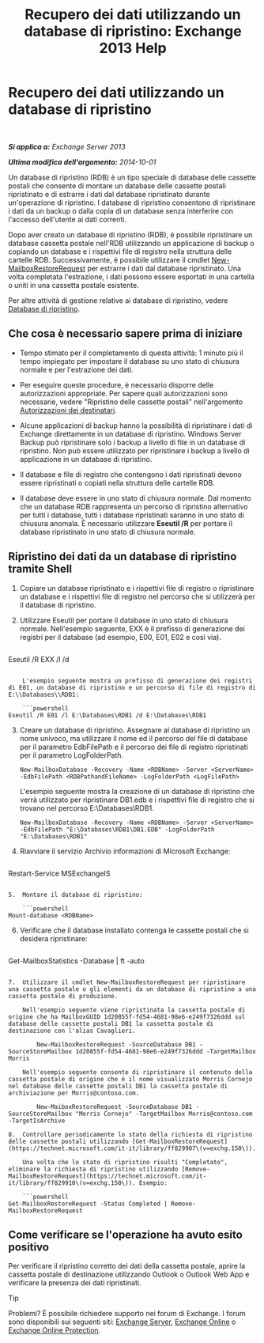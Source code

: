 ﻿---
title: 'Recupero dei dati utilizzando un database di ripristino: Exchange 2013 Help'
TOCTitle: Recupero dei dati utilizzando un database di ripristino
ms:assetid: d64c18e7-16af-4bd8-a5c5-01206984d4d1
ms:mtpsurl: https://technet.microsoft.com/it-it/library/Ee332351(v=EXCHG.150)
ms:contentKeyID: 50481782
ms.date: 05/22/2018
mtps_version: v=EXCHG.150
ms.translationtype: MT
---

# Recupero dei dati utilizzando un database di ripristino

 

_**Si applica a:** Exchange Server 2013_

_**Ultima modifica dell'argomento:** 2014-10-01_

Un database di ripristino (RDB) è un tipo speciale di database delle cassette postali che consente di montare un database delle cassette postali ripristinato e di estrarre i dati dal database ripristinato durante un'operazione di ripristino. I database di ripristino consentono di ripristinare i dati da un backup o dalla copia di un database senza interferire con l'accesso dell'utente ai dati correnti.

Dopo aver creato un database di ripristino (RDB), è possibile ripristinare un database cassetta postale nell'RDB utilizzando un applicazione di backup o copiando un database e i rispettivi file di registro nella struttura delle cartelle RDB. Successivamente, è possibile utilizzare il cmdlet [New-MailboxRestoreRequest](https://technet.microsoft.com/it-it/library/ff829875\(v=exchg.150\)) per estrarre i dati dal database ripristinato. Una volta completata l'estrazione, i dati possono essere esportati in una cartella o uniti in una cassetta postale esistente.

Per altre attività di gestione relative ai database di ripristino, vedere [Database di ripristino](recovery-databases-exchange-2013-help.md).

## Che cosa è necessario sapere prima di iniziare

  - Tempo stimato per il completamento di questa attività: 1 minuto più il tempo impiegato per impostare il database su uno stato di chiusura normale e per l'estrazione dei dati.

  - Per eseguire queste procedure, è necessario disporre delle autorizzazioni appropriate. Per sapere quali autorizzazioni sono necessarie, vedere "Ripristino delle cassette postali" nell'argomento [Autorizzazioni dei destinatari](recipients-permissions-exchange-2013-help.md).

  - Alcune applicazioni di backup hanno la possibilità di ripristinare i dati di Exchange direttamente in un database di ripristino. Windows Server Backup può ripristinare solo i backup a livello di file in un database di ripristino. Non può essere utilizzato per ripristinare i backup a livello di applicazione in un database di ripristino.

  - Il database e file di registro che contengono i dati ripristinati devono essere ripristinati o copiati nella struttura delle cartelle RDB.

  - Il database deve essere in uno stato di chiusura normale. Dal momento che un database RDB rappresenta un percorso di ripristino alternativo per tutti i database, tutti i database ripristinati saranno in uno stato di chiusura anomala. È necessario utilizzare **Eseutil /R** per portare il database ripristinato in uno stato di chiusura normale.

## Ripristino dei dati da un database di ripristino tramite Shell

1.  Copiare un database ripristinato e i rispettivi file di registro o ripristinare un database e i rispettivi file di registro nel percorso che si utilizzerà per il database di ripristino.

2.  Utilizzare Eseutil per portare il database in uno stato di chiusura normale. Nell'esempio seguente, EXX è il prefisso di generazione dei registri per il database (ad esempio, E00, E01, E02 e così via).
    
    ```powershell
Eseutil /R EXX /l <RDBLogFilePath> /d <RDBEdbFolder>
```
    
    L'esempio seguente mostra un prefisso di generazione dei registri di E01, un database di ripristino e un percorso di file di registro di E:\\Databases\\RDB1:
    
    ```powershell
Eseutil /R E01 /l E:\Databases\RDB1 /d E:\Databases\RDB1
```

3.  Creare un database di ripristino. Assegnare al database di ripristino un nome univoco, ma utilizzare il nome ed il percorso del file di database per il parametro EdbFilePath e il percorso dei file di registro ripristinati per il parametro LogFolderPath.
    
        New-MailboxDatabase -Recovery -Name <RDBName> -Server <ServerName> -EdbFilePath <RDBPathandFileName> -LogFolderPath <LogFilePath>
    
    L'esempio seguente mostra la creazione di un database di ripristino che verrà utilizzato per ripristinare DB1.edb e i rispettivi file di registro che si trovano nel percorso E:\\Databases\\RDB1.
    
        New-MailboxDatabase -Recovery -Name <RDBName> -Server <ServerName> -EdbFilePath "E:\Databases\RDB1\DB1.EDB" -LogFolderPath "E:\Databases\RDB1"

4.  Riavviare il servizio Archivio informazioni di Microsoft Exchange:
    
    ```powershell
Restart-Service MSExchangeIS
```

5.  Montare il database di ripristino:
    
    ```powershell
Mount-database <RDBName>
```

6.  Verificare che il database installato contenga le cassette postali che si desidera ripristinare:
    
    ```powershell
Get-MailboxStatistics -Database <RDBName> | ft -auto
```

7.  Utilizzare il cmdlet New-MailboxRestoreRequest per ripristinare una cassetta postale o gli elementi da un database di ripristino a una cassetta postale di produzione.
    
    Nell'esempio seguente viene ripristinata la cassetta postale di origine che ha MailboxGUID 1d20855f-fd54-4681-98e6-e249f7326ddd sul database delle cassette postali DB1 la cassetta postale di destinazione con l'alias Cavaglieri.
    
        New-MailboxRestoreRequest -SourceDatabase DB1 -SourceStoreMailbox 1d20855f-fd54-4681-98e6-e249f7326ddd -TargetMailbox Morris
    
    Nell'esempio seguente consente di ripristinare il contenuto della cassetta postale di origine che è il nome visualizzato Morris Cornejo nel database delle cassette postali DB1 la cassetta postale di archiviazione per Morris@contoso.com.
    
        New-MaiboxRestoreRequest -SourceDatabase DB1 -SourceStoreMailbox "Morris Cornejo" -TargetMailbox Morris@contoso.com -TargetIsArchive

8.  Controllare periodicamente lo stato della richiesta di ripristino delle cassette postali utilizzando [Get-MailboxRestoreRequest](https://technet.microsoft.com/it-it/library/ff829907\(v=exchg.150\)).
    
    Una volta che lo stato di ripristino risulti "Completato", eliminare la richiesta di ripristino utilizzando [Remove-MailboxRestoreRequest](https://technet.microsoft.com/it-it/library/ff829910\(v=exchg.150\)). Esempio:
    
    ```powershell
Get-MailboxRestoreRequest -Status Completed | Remove-MailboxRestoreRequest
```

## Come verificare se l'operazione ha avuto esito positivo

Per verificare il ripristino corretto dei dati della cassetta postale, aprire la cassetta postale di destinazione utilizzando Outlook o Outlook Web App e verificare la presenza dei dati ripristinati.


> [!TIP]
> Problemi? È possibile richiedere supporto nei forum di Exchange. I forum sono disponibili sui seguenti siti: <A href="https://go.microsoft.com/fwlink/p/?linkid=60612">Exchange Server</A>, <A href="https://go.microsoft.com/fwlink/p/?linkid=267542">Exchange Online</A> o <A href="https://go.microsoft.com/fwlink/p/?linkid=285351">Exchange Online Protection</A>.


